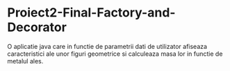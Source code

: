 # Proiect2-Final-Factory-and-Decorator

O aplicatie java care in functie de parametrii dati de utilizator afiseaza caracteristici ale unor figuri geometrice si calculeaza masa lor in functie de metalul ales. 
